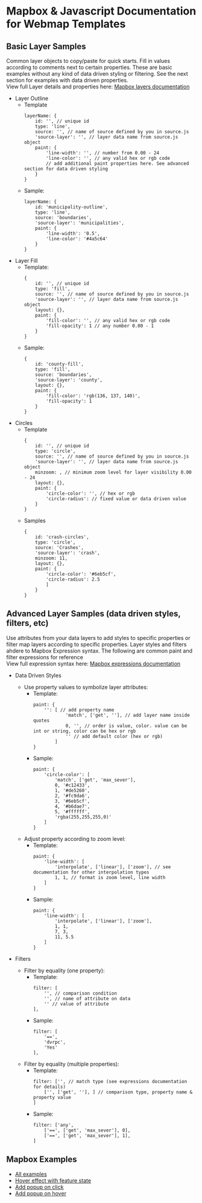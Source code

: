 # Mapbox & Javascript Documentation for Webmap Templates

## Basic Layer Samples
Common layer objects to copy/paste for quick starts. Fill in values according to comments next to certain properties. These are basic examples without any kind of data driven styling or filtering. See the next section for examples with data driven properties. <br />
View full Layer details and properties here: [Mapbox layers documentation](https://docs.mapbox.com/mapbox-gl-js/style-spec/layers/)

- Layer Outline
    - Template
        ```
        layerName: {
            id: '', // unique id
            type: 'line',
            source: '', // name of source defined by you in source.js
            'source-layer': '', // layer data name from source.js object
            paint: {
                'line-width': '', // number from 0.00 - 24
                'line-color': '', // any valid hex or rgb code
                // add additional paint properties here. See advanced section for data driven styling
            }
        }
        ```
    - Sample:
        ```
        layerName: {
            id: 'municipality-outline',
            type: 'line',
            source: 'boundaries',
            'source-layer': 'municipalities',
            paint: {
                'line-width': '0.5',
                'line-color': '#4a5c64'
            }
        }
        ```
- Layer Fill
    - Template:
        ```
        {
            id: '', // unique id
            type: 'fill',
            source: '', // name of source defined by you in source.js
            'source-layer': '', // layer data name from source.js object
            layout: {},
            paint: {
                'fill-color': '', // any valid hex or rgb code
                'fill-opacity': 1 // any number 0.00 - 1
            }
        }
        ```
    - Sample:
        ```
        {
            id: 'county-fill',
            type: 'fill',
            source: 'boundaries',
            'source-layer': 'county',
            layout: {},
            paint: {
                'fill-color': 'rgb(136, 137, 140)',
                'fill-opacity': 1
            }
        }
        ```
- Circles
    - Template
        ```
        {
            id: '', // unique id
            type: 'circle',
            source: '', // name of source defined by you in source.js
            'source-layer': '', // layer data name from source.js object
            minzoom: , // minimum zoom level for layer visibility 0.00 - 24
            layout: {},
            paint: {
                'circle-color': '', // hex or rgb
                'circle-radius': // fixed value or data driven value
            }
        }
        ```
    - Samples
        ```
        {
            id: 'crash-circles',
            type: 'circle',
            source: 'Crashes',
            'source-layer': 'crash',
            minzoom: 11,
            layout: {},
            paint: {
                'circle-color': '#6eb5cf',
                'circle-radius': 2.5
                ]
            }
        }
        ```

## Advanced Layer Samples (data driven styles, filters, etc)
Use attributes from your data layers to add styles to specific properties or filter map layers according to specific properties. Layer styles and filters ahdere to Mapbox Expression syntax. The following are common paint and filter expressions for reference <br />
View full expression syntax here: [Mapbox expressions documentation](https://docs.mapbox.com/mapbox-gl-js/style-spec/expressions/)

- Data Driven Styles
    - Use property values to symbolize layer attributes:
        - Template: 
            ```
            paint: {
                '': [ // add property name
                        'match', ['get', ''], // add layer name inside quotes
                        0, '', // order is value, color. value can be int or string, color can be hex or rgb
                        '' // add default color (hex or rgb)
                    ]
            }
            ```
        - Sample:
            ```
            paint: {
                'circle-color': [
                    'match', ['get', 'max_sever'],
                    0, '#c12433',
                    1, '#de5260',
                    2, '#fc9da6',
                    3, '#6eb5cf',
                    4, '#b6dae7',
                    5, '#ffffff',
                    'rgba(255,255,255,0)'
                ]
            }
            ```
    - Adjust property according to zoom level:
        - Template: 
            ```
            paint: {
                'line-width': [
                    'interpolate', ['linear'], ['zoom'], // see documentation for other interpolation types
                    1, 1, // format is zoom level, line width
                ]
            }
            ```
        - Sample: 
            ```
            paint: {
                'line-width': [
                    'interpolate', ['linear'], ['zoom'],
                    1, 1,
                    7, 3,
                    11, 5.5
                ]
            }
            ```

- Filters
    - Filter by equality (one property):
        - Template:
            ```
            filter: [
                '', // comparison condition
                '', // name of attribute on data
                '' // value of attribute
            ],
            ```
        - Sample:
            ```
            filter: [
                '==',
                'dvrpc',
                'Yes'
            ],
            ```
    - Filter by equality (multiple properties):
        - Template:
            ```
            filter: ['', // match type (see expressions documentation for details)
                ['', ['get', ''], ] // comparison type, property name & property value
            ]
            ```
        - Sample:
            ```
            filter: ['any',
                ['==', ['get', 'max_sever'], 0],
                ['==', ['get', 'max_sever'], 1],
            ]
            ```

## Mapbox Examples
- [All examples](https://docs.mapbox.com/mapbox-gl-js/example/)
- [Hover effect with feature state](https://docs.mapbox.com/mapbox-gl-js/example/hover-styles/)
- [Add popup on click](https://docs.mapbox.com/mapbox-gl-js/example/popup-on-click/)
- [Add popup on hover](https://docs.mapbox.com/mapbox-gl-js/example/popup-on-hover/)